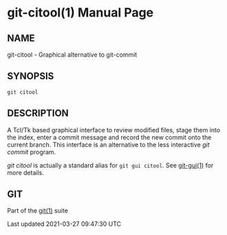 # git-citool(1) Manual Page

## NAME

git-citool - Graphical alternative to git-commit

## SYNOPSIS

    git citool

## DESCRIPTION

A Tcl/Tk based graphical interface to review modified files, stage them into the index, enter a commit message and record the new commit onto the current branch. This interface is an alternative to the less interactive _git commit_ program.

_git citool_ is actually a standard alias for `git gui citool`. See [git-gui(1)](git-gui.html) for more details.

## GIT

Part of the [git(1)](git.html) suite

Last updated 2021-03-27 09:47:30 UTC
